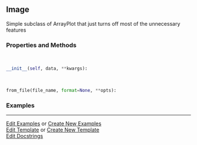 ## <a id="McUtils.Plots.Image.Image">Image</a>
Simple subclass of ArrayPlot that just turns off most of the unnecessary features

### Properties and Methods
<a id="McUtils.Plots.Image.Image.__init__" class="docs-object-method">&nbsp;</a>
```python
__init__(self, data, **kwargs): 
```

<a id="McUtils.Plots.Image.Image.from_file" class="docs-object-method">&nbsp;</a>
```python
from_file(file_name, format=None, **opts): 
```

### Examples




___

[Edit Examples](https://github.com/McCoyGroup/McUtils/edit/edit/ci/examples/ci/docs/McUtils/Plots/Image/Image.md) or 
[Create New Examples](https://github.com/McCoyGroup/McUtils/new/edit/?filename=ci/examples/ci/docs/McUtils/Plots/Image/Image.md) <br/>
[Edit Template](https://github.com/McCoyGroup/McUtils/edit/edit/ci/docs/ci/docs/McUtils/Plots/Image/Image.md) or 
[Create New Template](https://github.com/McCoyGroup/McUtils/new/edit/?filename=ci/docs/templates/ci/docs/McUtils/Plots/Image/Image.md) <br/>
[Edit Docstrings](https://github.com/McCoyGroup/McUtils/edit/edit/McUtils/Plots/Image.py?message=Update%20Docs)